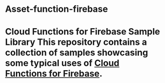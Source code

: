 # Asset-function-firebase
# Cloud Functions for Firebase Sample Library  This repository contains a collection of samples showcasing some typical uses of [Cloud Functions for Firebase](https://firebase.google.com/features/functions).
